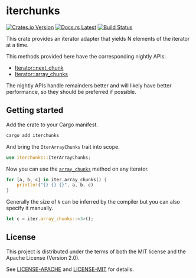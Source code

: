 <!-- Generated by cargo-onedoc. DO NOT EDIT. -->

# iterchunks

[![Crates.io Version](https://img.shields.io/crates/v/iterchunks.svg)](https://crates.io/crates/iterchunks)
[![Docs.rs Latest](https://img.shields.io/badge/docs.rs-latest-blue.svg)](https://docs.rs/iterchunks)
[![Build Status](https://img.shields.io/github/workflow/status/rossmacarthur/itermore/build/trunk)](https://github.com/rossmacarthur/itermore/actions?query=workflow%3Abuild)

This crate provides an iterator adapter that yields N elements of the
iterator at a time.

This methods provided here have the corresponding nightly APIs:

- [Iterator::next_chunk](https://doc.rust-lang.org/stable/std/iter/trait.Iterator.html#method.next_chunk)
- [Iterator::array_chunks](https://doc.rust-lang.org/stable/std/iter/trait.Iterator.html#method.array_chunks)

The nightly APIs handle remainders better and will likely have better
performance, so they should be preferred if possible.

## Getting started

Add the crate to your Cargo manifest.

```sh
cargo add iterchunks
```

And bring the `IterArrayChunks` trait into scope.

```rust
use iterchunks::IterArrayChunks;
```

Now you can use the [`array_chunks`] method on any iterator.

```rust
for [a, b, c] in iter.array_chunks() {
    println!("{} {} {}", a, b, c)
}
```

Generally the size of `N` can be inferred by the compiler but you can also
specify it manually.

```rust
let c = iter.array_chunks::<3>();
```

[`array_chunks`]: IterArrayChunks::array_chunks

## License

This project is distributed under the terms of both the MIT license and the Apache License (Version 2.0).

See [LICENSE-APACHE](LICENSE-APACHE) and [LICENSE-MIT](LICENSE-MIT) for details.
